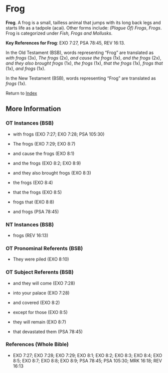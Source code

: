 # Frog
**Frog**. 
A frog is a small, tailless animal that jumps with its long back legs and starts life as a tadpole (acai). 
Other forms include: 
*(Plague Of) Frogs*, *Frogs*. 
Frog is categorized under _Fish, Frogs and Mollusks_. 


**Key References for Frog**: 
EXO 7:27, PSA 78:45, REV 16:13. 


In the Old Testament (BSB), words representing “Frog” are translated as 
*with frogs* (3x), *The frogs* (2x), *and cause the frogs* (1x), *and the frogs* (2x), *and they also brought frogs* (1x), *the frogs* (1x), *that the frogs* (1x), *frogs that* (1x), *and frogs* (1x). 


In the New Testament (BSB), words representing “Frog” are translated as 
*frogs* (1x). 


Return to [Index](00-Index.md)

## More Information

### OT Instances (BSB)

* with frogs (EXO 7:27; EXO 7:28; PSA 105:30)

* The frogs (EXO 7:29; EXO 8:7)

* and cause the frogs (EXO 8:1)

* and the frogs (EXO 8:2; EXO 8:9)

* and they also brought frogs (EXO 8:3)

* the frogs (EXO 8:4)

* that the frogs (EXO 8:5)

* frogs that (EXO 8:8)

* and frogs (PSA 78:45)



### NT Instances (BSB)

* frogs (REV 16:13)



### OT Pronominal Referents (BSB)

* They were piled (EXO 8:10)



### OT Subject Referents (BSB)

* and they will come (EXO 7:28)

* into your palace (EXO 7:28)

* and covered (EXO 8:2)

* except for those (EXO 8:5)

* they will remain (EXO 8:7)

* that devastated them (PSA 78:45)



### References (Whole Bible)

* EXO 7:27; EXO 7:28; EXO 7:29; EXO 8:1; EXO 8:2; EXO 8:3; EXO 8:4; EXO 8:5; EXO 8:7; EXO 8:8; EXO 8:9; PSA 78:45; PSA 105:30; MRK 16:18; REV 16:13



